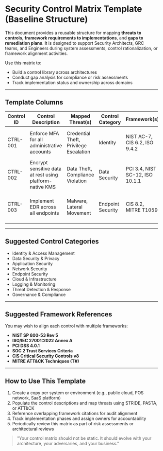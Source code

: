 # Security Control Matrix Template (Baseline Structure)

This document provides a reusable structure for mapping **threats to controls**, **framework requirements to implementations**, and **gaps to remediation plans**. It is designed to support Security Architects, GRC teams, and Engineers during system assessments, control rationalization, or framework alignment activities.

Use this matrix to:
- Build a control library across architectures
- Conduct gap analysis for compliance or risk assessments
- Track implementation status and ownership across domains

---

## Template Columns

| Control ID | Control Description | Mapped Threat(s) | Control Category | Framework(s) | Implementation Status | Owner | Notes |
|------------|----------------------|------------------|------------------|----------------|------------------------|--------|-------|
| CTRL-001 | Enforce MFA for all administrative accounts | Credential Theft, Privilege Escalation | Identity | NIST AC-7, CIS 6.2, ISO 9.4.2 | Implemented | IAM Team | Configured via Entra ID + conditional access |
| CTRL-002 | Encrypt sensitive data at rest using platform-native KMS | Data Theft, Compliance Violation | Data Security | PCI 3.4, NIST SC-12, ISO 10.1.1 | In Progress | Cloud Security | Awaiting CMK policy rollout on AWS |
| CTRL-003 | Implement EDR across all endpoints | Malware, Lateral Movement | Endpoint Security | CIS 8.2, MITRE T1059 | Planned | Endpoint Ops | Deployment delayed for legacy OS version support |

---

## Suggested Control Categories
- Identity & Access Management
- Data Security & Privacy
- Application Security
- Network Security
- Endpoint Security
- Cloud & Infrastructure
- Logging & Monitoring
- Threat Detection & Response
- Governance & Compliance

---

## Suggested Framework References
You may wish to align each control with multiple frameworks:
- **NIST SP 800-53 Rev 5**
- **ISO/IEC 27001:2022 Annex A**
- **PCI DSS 4.0.1**
- **SOC 2 Trust Services Criteria**
- **CIS Critical Security Controls v8**
- **MITRE ATT&CK Techniques (T#)**

---

## How to Use This Template
1. Create a copy per system or environment (e.g., public cloud, POS network, SaaS platform)
2. Populate the control descriptions and map threats using STRIDE, PASTA, or ATT&CK
3. Reference overlapping framework citations for audit alignment
4. Track implementation phases and assign owners for accountability
5. Periodically review this matrix as part of risk assessments or architectural reviews

> "Your control matrix should not be static. It should evolve with your architecture, your adversaries, and your business."

